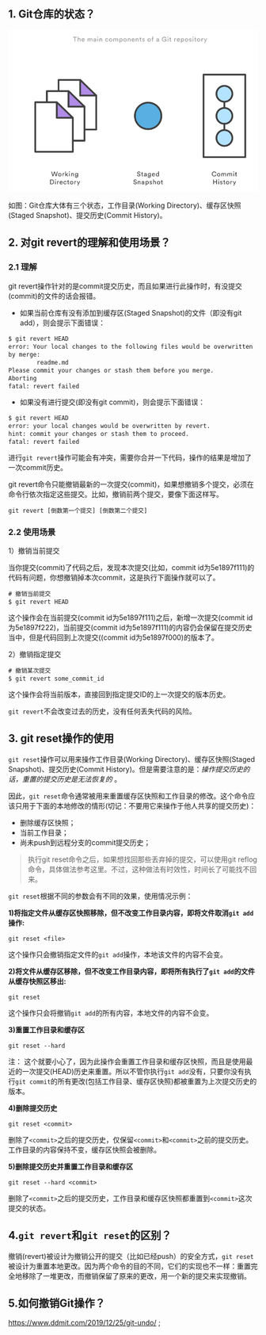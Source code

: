 ## 1. Git仓库的状态？

![Git仓库的状态](_media/git/git-repository-components.png)


如图：Git仓库大体有三个状态，工作目录(Working Directory)、缓存区快照(Staged Snapshot)、提交历史(Commit History)。

## 2. 对git revert的理解和使用场景？

### 2.1 理解

git revert操作针对的是commit提交历史，而且如果进行此操作时，有没提交(commit)的文件的话会报错。

* 如果当前仓库有没有添加到缓存区(Staged Snapshot)的文件（即没有git add），则会提示下面错误：

```shell
$ git revert HEAD
error: Your local changes to the following files would be overwritten by merge:
        readme.md
Please commit your changes or stash them before you merge.
Aborting
fatal: revert failed
```

* 如果没有进行提交(即没有git commit)，则会提示下面错误：

```
$ git revert HEAD
error: your local changes would be overwritten by revert.
hint: commit your changes or stash them to proceed.
fatal: revert failed
```

进行`git revert`操作可能会有冲突，需要你合并一下代码，操作的结果是增加了一次commit历史。

git revert命令只能撤销最新的一次提交(commit)，如果想撤销多个提交，必须在命令行依次指定这些提交。比如，撤销前两个提交，要像下面这样写。

```
git revert [倒数第一个提交] [倒数第二个提交]
```

### 2.2 使用场景

1）撤销当前提交

当你提交(commit)了代码之后，发现本次提交(比如，commit id为5e1897f111)的代码有问题，你想撤销掉本次commit，这是执行下面操作就可以了。

```
# 撤销当前提交
$ git revert HEAD
```

这个操作会在当前提交(commit id为5e1897f111)之后，新增一次提交(commit id为5e1897f222)，当前提交(commit id为5e1897f111)的内容仍会保留在提交历史当中，但是代码回到上次提交((commit id为5e1897f000)的版本了。

2）撤销指定提交

```
# 撤销某次提交
$ git revert some_commit_id
```

这个操作会将当前版本，直接回到指定提交ID的上一次提交的版本历史。

`git revert`不会改变过去的历史，没有任何丢失代码的风险。

## 3. git reset操作的使用

`git reset`操作可以用来操作工作目录(Working Directory)、缓存区快照(Staged Snapshot)、提交历史(Commit History)。但是需要注意的是：*操作提交历史的话，重置的提交历史是无法恢复的* 。

因此，`git reset`命令通常被用来重置缓存区快照和工作目录的修改。这个命令应该只用于下面的本地修改的情形(切记：不要用它来操作于他人共享的提交历史)：

* 删除缓存区快照；
* 当前工作目录；
* 尚未push到远程分支的commit提交历史；

>执行git reset命令之后，如果想找回那些丢弃掉的提交，可以使用git reflog命令，具体做法参考这里。不过，这种做法有时效性，时间长了可能找不回来。

`git reset`根据不同的参数会有不同的效果，使用情况示例：

**1)将指定文件从缓存区快照移除，但不改变工作目录内容，即将文件取消`git add`操作:**

```
git reset <file>
```

这个操作只会撤销指定文件的`git add`操作，本地该文件的内容不会变。

**2)将文件从缓存区移除，但不改变工作目录内容，即将所有执行了`git add`的文件从缓存快照区移出:**

```
git reset
```

这个操作只会将撤销`git add`的所有内容，本地文件的内容不会变。

**3)重置工作目录和缓存区**

```
git reset --hard
```

注： 这个就要小心了，因为此操作会重置工作目录和缓存区快照，而且是使用最近的一次提交(HEAD)历史来重置。所以不管你执行`git add`没有，只要你没有执行`git commit`的所有更改(包括工作目录、缓存区快照)都被重置为上次提交历史的版本。

**4)删除提交历史**

```
git reset <commit>
```

删除了`<commit>`之后的提交历史，仅保留`<commit>`和`<commit>`之前的提交历史。工作目录的内容保持不变，缓存区快照会被删除。

**5)删除提交历史并重置工作目录和缓存区**

```
git reset --hard <commit>
```

删除了`<commit>`之后的提交历史，工作目录和缓存区快照都重置到`<commit>`这次提交的状态。

## 4.`git revert`和`git reset`的区别？

撤销(revert)被设计为撤销公开的提交（比如已经push）的安全方式，`git reset`被设计为重置本地更改。因为两个命令的目的不同，它们的实现也不一样：重置完全地移除了一堆更改，而撤销保留了原来的更改，用一个新的提交来实现撤销。

## 5.如何撤销Git操作？

https://www.ddmit.com/2019/12/25/git-undo/ ;